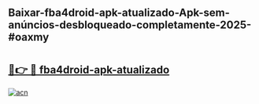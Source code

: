 ## Baixar-fba4droid-apk-atualizado-Apk-sem-anúncios-desbloqueado-completamente-2025-#oaxmy

# <h2><a href="https://ainizakaria.my?title=fba4droid-apk-atualizado&ref=22M">🔗👉 🔴 fba4droid-apk-atualizado</a></h2>

[![acn](https://github.com/user-attachments/assets/0f9c940e-d8b0-45ae-aac7-cd30a18b3e1c)](https://ainizakaria.my?title=fba4droid-apk-atualizado&ref=22M)

